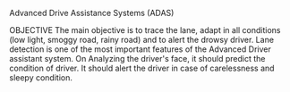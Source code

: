 Advanced Drive Assistance Systems (ADAS)

OBJECTIVE
        The main objective is to trace the lane, adapt in all conditions (low light, smoggy road, rainy road) and to alert the drowsy driver. 
        Lane detection is one of the most important features of the Advanced Driver assistant system. 
        On Analyzing the driver's face, it should predict the condition of driver. It should alert the driver in case of carelessness and sleepy condition. 
   
